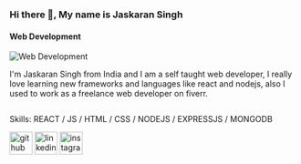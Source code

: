 

### Hi there 👋, My name is Jaskaran Singh
#### Web Development
![Web Development](https://img.freepik.com/free-vector/hand-drawn-web-developers_23-2148819604.jpg?w=740&t=st=1661167240~exp=1661167840~hmac=36532000838d561ae42bbd371a6d012a7c185f6fd60881230d55d746f2fbe364)

I'm Jaskaran Singh from India and I am a self taught web developer, I really love learning new frameworks and languages like react and nodejs, also I used to work as a freelance web developer on fiverr.

<!-- Put this code anywhere in the body of your page where you want the badge to show up. -->

<div itemscope itemtype='http://schema.org/Person' class='fiverr-seller-widget' style='display: inline-block;'>
     <a itemprop='url' href=https://www.fiverr.com/jk_developer rel="nofollow" target="_blank" style='display: inline-block;'>
        <div class='fiverr-seller-content' id='fiverr-seller-widget-content-77c6ac00-fd7e-4be2-a8dc-72b71f16def7' itemprop='contentURL' style='display: none;'></div>
        <div id='fiverr-widget-seller-data' style='display: none;'>
            <div itemprop='name' >jk_developer</div>
            <div itemscope itemtype='http://schema.org/Organization'><span itemprop='name'>Fiverr</span></div>
            <div itemprop='jobtitle'>Seller</div>
            <div itemprop='description'>Hi !

I am a web developer and I want to make 
websites for people at low cost so that they can grow their business,

   

Also I have made  websites for some people who have their own business and they have loved it!    And I hope you will too
</div>
        </div>
    </a>
</div>

<script id='fiverr-seller-widget-script-77c6ac00-fd7e-4be2-a8dc-72b71f16def7' src='https://widgets.fiverr.com/api/v1/seller/jk_developer?widget_id=77c6ac00-fd7e-4be2-a8dc-72b71f16def7' data-config='{"category_name":"Programming \u0026 Tech"}' async='true' defer='true'></script>

Skills:  REACT / JS / HTML / CSS / NODEJS / EXPRESSJS / MONGODB




[<img src='https://cdn.jsdelivr.net/npm/simple-icons@3.0.1/icons/github.svg' alt='github' height='40'>](https://github.com/Jaskaran-Singh99)  [<img src='https://cdn.jsdelivr.net/npm/simple-icons@3.0.1/icons/linkedin.svg' alt='linkedin' height='40'>](https://www.linkedin.com/in/https://www.linkedin.com/in/jaskaran-singh-357a31210//)  [<img src='https://cdn.jsdelivr.net/npm/simple-icons@3.0.1/icons/instagram.svg' alt='instagram' height='40'>](https://www.instagram.com/jk_developer99/)  


